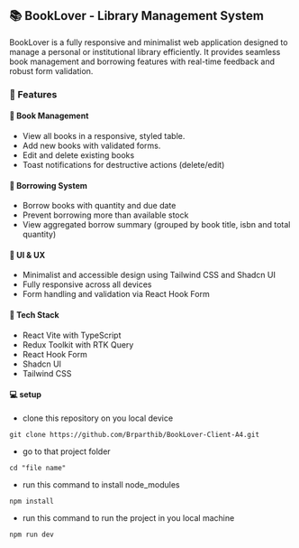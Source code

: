 ## 📚 BookLover - Library Management System
BookLover is a fully responsive and minimalist web application designed to manage a personal or institutional library efficiently. It provides seamless book management and borrowing features with real-time feedback and robust form validation.

### 🚀 Features

#### 📘 Book Management
- View all books in a responsive, styled table.
- Add new books with validated forms. 
- Edit and delete existing books 
- Toast notifications for destructive actions (delete/edit)

#### 🔄 Borrowing System
- Borrow books with quantity and due date
- Prevent borrowing more than available stock
- View aggregated borrow summary (grouped by book title, isbn and total quantity)

#### 🎨 UI & UX 
- Minimalist and accessible design using Tailwind CSS and Shadcn UI
- Fully responsive across all devices
- Form handling and validation via React Hook Form

#### 🧰 Tech Stack
- React Vite with TypeScript
- Redux Toolkit with RTK Query
- React Hook Form
- Shadcn UI
- Tailwind CSS

#### 💻 setup
- clone this repository on you local device
```
git clone https://github.com/Brparthib/BookLover-Client-A4.git
```
- go to that project folder
```
cd "file name"
```
- run this command to install node_modules
```
npm install
```

- run this command to run the project in you local machine
```
npm run dev
```
